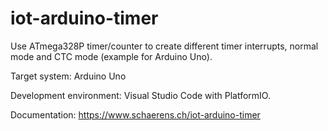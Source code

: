 # iot-arduino-timer

Use ATmega328P timer/counter to create different timer interrupts, normal mode and CTC mode (example for Arduino Uno).

Target system: Arduino Uno

Development environment: Visual Studio Code with PlatformIO.

Documentation: https://www.schaerens.ch/iot-arduino-timer
